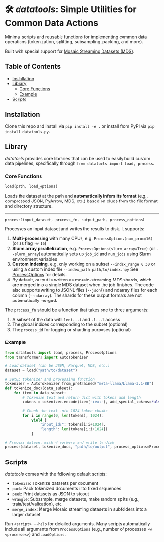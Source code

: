 # 🛠️ *datatools*: Simple Utilities for Common Data Actions

Minimal scripts and reusable functions for implementing common data operations (tokenization, splitting, subsampling, packing, and more).

Built with special support for [Mosaic Streaming Datasets (MDS)](https://docs.mosaicml.com/projects/streaming/en/stable/index.html).

## Table of Contents
- [Installation](#installation)
- [Library](#library)
  - [Core Functions](#core-functions)
  - [Example](#example)
- [Scripts](#scripts)

## Installation

Clone this repo and install via `pip install -e .` or install from PyPI via `pip install datatools-py`.

## Library

*datatools* provides core libraries that can be used to easily build custom data pipelines, specifically through `from datatools import load, process`.

### Core Functions

```python
load(path, load_options)
```
Loads the dataset at the path and **automatically infers its format** (e.g., compressed JSON, PyArrow, MDS, etc.) based on clues from the file format and directory structure.

---

```python
process(input_dataset, process_fn, output_path, process_options)
```
Processes an input dataset and writes the results to disk. It supports:

1. **Multi-processing** with many CPUs, e.g. `ProcessOptions(num_proc=16)` (or as flag `-w 16`)
2. **Slurm array parallelization**, e.g. `ProcessOptions(slurm_array=True)` (or `--slurm_array`) automatically sets up `job_id` and `num_jobs` using Slurm environment variables
3. **Custom indexing**, e.g. only working on a subset `--index_range 0 30` or using a custom index file `--index_path path/to/index.npy`
   See [ProcessOptions](https://github.com/CodeCreator/datatools/blob/main/datatools/process.py#L30) for details.
4. By default, output is written as mosaic-streaming MDS shards, which are merged into a single MDS dataset when the job finishes. The code also supports writing to JSONL files (`--jsonl`) and ndarray files for each column (`--ndarray`). The shards for these output formats are not automatically merged.

The `process_fn` should be a function that takes one to three arguments:
1. A subset of the data with `len(...)` and `.[...]` access
2. The global indices corresponding to the subset (optional)
3. The `process_id` for logging or sharding purposes (optional)

### Example

```python
from datatools import load, process, ProcessOptions
from transformers import AutoTokenizer

# Load dataset (can be JSON, Parquet, MDS, etc.)
dataset = load("path/to/dataset")

# Setup tokenizer and processing function
tokenizer = AutoTokenizer.from_pretrained("meta-llama/Llama-3.1-8B")
def tokenize_docs(data_subset):
    for item in data_subset:
        # Tokenize text and return dict with tokens and length
        tokens = tokenizer.encode(item["text"], add_special_tokens=False)
        
        # Chunk the text into 1024 token chunks
        for i in range(0, len(tokens), 1024):
            yield {
                "input_ids": tokens[i:i+1024],
                "length": len(tokens[i:i+1024])
            }

# Process dataset with 4 workers and write to disk
process(dataset, tokenize_docs, "path/to/output", process_options=ProcessOptions(num_proc=4))
```

## Scripts

*datatools* comes with the following default scripts:

* `tokenize`: Tokenize datasets per document
* `pack`: Pack tokenized documents into fixed sequences
* `peek`: Print datasets as JSON to stdout
* `wrangle`: Subsample, merge datasets, make random splits (e.g., train/test/validation), etc.
* `merge_index`: Merge Mosaic streaming datasets in subfolders into a larger dataset

Run `<script> --help` for detailed arguments. Many scripts automatically include all arguments from `ProcessOptions` (e.g., number of processes `-w <processes>`) and `LoadOptions`.
